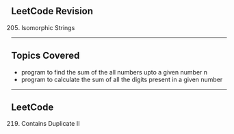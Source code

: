 ## LeetCode Revision

205. Isomorphic Strings

---

## Topics Covered

- program to find the sum of the all numbers upto a given number n
- program to calculate the sum of all the digits present in a given number

---

## LeetCode

219. Contains Duplicate II
